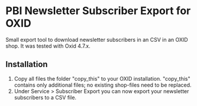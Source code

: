 PBI Newsletter Subscriber Export for OXID
=========================================

Small export tool to download newsletter subscribers in an CSV in an OXID shop. 
It was tested with Oxid 4.7.x.

Installation
------------

1. Copy all files the folder "copy_this" to your OXID installation. "copy_this" contains only additional files; no existing shop-files need to be replaced.
2. Under Service > Subscriber Export you can now export your newsletter subscribers to a CSV file.
